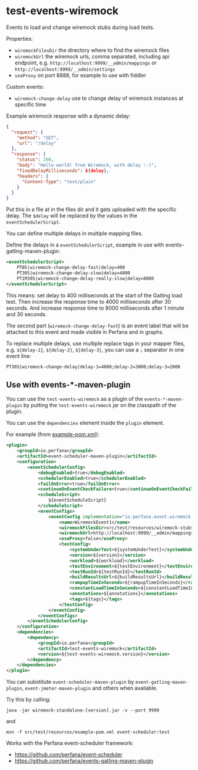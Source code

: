# test-events-wiremock

Events to load and change wiremock stubs during load tests.

Properties:
* `wiremockFilesDir` the directory where to find the wiremock files
* `wiremockUrl` the wiremock urls, comma separated, including api endpoint, e.g. `http://localhost:9999/__admin/mappings` or `http://localhost:9999/__admin/settings`
* `useProxy` on port 8888, for example to use with fiddler

Custom events:
* `wiremock-change-delay` use to change delay of wiremock instances at specific time

Example wiremock response with a dynamic delay:

```json
{
  "request": {
    "method": "GET",
    "url": "/delay"
  },
  "response": {
    "status": 200,
    "body": "Hello world! from Wiremock, with delay :-)",
    "fixedDelayMilliseconds": ${delay},
    "headers": {
      "Content-Type": "text/plain"
    }
  }
}
```
Put this in a file at in the files dir and it gets uploaded with the specific delay.
The `$delay` will be replaced by the values in the `eventSchedulerScript`.

You can define multiple delays in multiple mapping files.

Define the delays in a `eventSchedulerScript`, example in use with events-gatling-maven-plugin:

```xml
<eventSchedulerScript>
    PT0S|wiremock-change-delay-fast|delay=400
    PT30S|wiremock-change-delay-slow|delay=4000
    PT1M30S|wiremock-change-delay-really-slow|delay=8000
</eventSchedulerScript>
```
This means: set delay to 400 milliseconds at the start of the Gatling load test.
Then increase the response time to 4000 milliseconds after 30 seconds.
And increase response time to 8000 milliseconds after 1 minute and 30 seconds.

The second part (`wiremock-change-delay-fast`) is an event label that will be attached to this event and made visible
in Perfana and in graphs.

To replace multiple delays, use multiple replace tags in your mapper files,
e.g. `${delay-1}`, `${delay-2}`, `${delay-3}`, you can use a `;` separator in one event line:

    PT30S|wiremock-change-delay|delay-1=4000;delay-2=3000;delay-3=2000

## Use with events-*-maven-plugin

You can use the `test-events-wiremock` as a plugin of the `events-*-maven-plugin`
by putting the `test-events-wiremock` jar on the classpath of the plugin.

You can use the `dependencies` element inside the `plugin` element.

For example (from [example-pom.xml](src/test/resources/example-pom.xml)):

```xml
<plugin>
    <groupId>io.perfana</groupId>
    <artifactId>event-scheduler-maven-plugin</artifactId>
    <configuration>
        <eventSchedulerConfig>
            <debugEnabled>true</debugEnabled>
            <schedulerEnabled>true</schedulerEnabled>
            <failOnError>true</failOnError>
            <continueOnEventCheckFailure>true</continueOnEventCheckFailure>
            <scheduleScript>
                ${eventScheduleScript}
            </scheduleScript>
            <eventConfigs>
                <eventConfig implementation="io.perfana.event.wiremock.WiremockEventConfig">
                    <name>WiremockEvent1</name>
                    <wiremockFilesDir>src/test/resources/wiremock-stubs</wiremockFilesDir>
                    <wiremockUrl>http://localhost:9999/__admin/mappings</wiremockUrl>
                    <useProxy>false</useProxy>
                    <testConfig>
                        <systemUnderTest>${systemUnderTest}</systemUnderTest>
                        <version>${version}</version>
                        <workload>${workload}</workload>
                        <testEnvironment>${testEnvironment}</testEnvironment>
                        <testRunId>${testRunId}</testRunId>
                        <buildResultsUrl>${buildResultsUrl}</buildResultsUrl>
                        <rampupTimeInSeconds>${rampupTimeInSeconds}</rampupTimeInSeconds>
                        <constantLoadTimeInSeconds>${constantLoadTimeInSeconds}</constantLoadTimeInSeconds>
                        <annotations>${annotations}</annotations>
                        <tags>${tags}</tags>
                    </testConfig>
                </eventConfig>
            </eventConfigs>
        </eventSchedulerConfig>
    </configuration>
    <dependencies>
        <dependency>
            <groupId>io.perfana</groupId>
            <artifactId>test-events-wiremock</artifactId>
            <version>${test-events-wiremock.version}</version>
        </dependency>
    </dependencies>
</plugin>
```

You can substitute `event-scheduler-maven-plugin` by `event-gatling-maven-plugin`, `event-jmeter-maven-plugin`
and others when available.

Try this by calling:

    java -jar wiremock-standalone-[version].jar -v --port 9999

and

    mvn -f src/test/resources/example-pom.xml event-scheduler:test


Works with the Perfana event-scheduler framework: 
* https://github.com/perfana/event-scheduler
* https://github.com/perfana/events-gatling-maven-plugin
